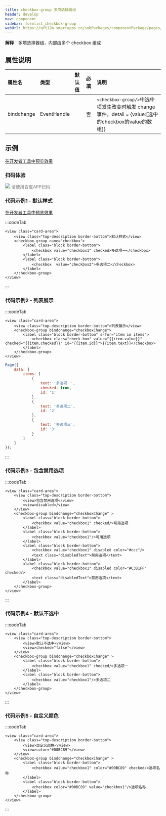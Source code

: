 ```yaml
---
title: checkbox-group 多项选择器组
header: develop
nav: component
sidebar: formlist_checkbox-group
webUrl: https://qft12m.smartapps.cn/subPackages/componentPackage/pages/checkbox/checkbox
---
```



 

**解释**：多项选择器组，内部由多个 checkbox 组成

##  属性说明 

|属性名 |类型  |默认值  | 必填 |说明|
|:---- | :---- | :---- |:---- |:---- |
|bindchange | EventHandle  | | 否 |`<checkbox-group/>`中选中项发生改变时触发 change 事件，detail = {value:[选中的checkbox的value的数组]}|

## 示例

<a href="swanide://fragment/25ed2aed48756b51d8ee66247ad0e31c1577360470649" title="在开发者工具中预览效果" target="_self">在开发者工具中预览效果</a>

### 扫码体验

<div class='scan-code-container'>
    <img src="https://b.bdstatic.com/miniapp/assets/images/doc_demo/checkbox.png" class="demo-qrcode-image" />
    <font color=#777 12px>请使用百度APP扫码</font>
</div>



 

###  代码示例1 - 默认样式 

<a href="swanide://fragment/aaacfd95fdcd62bd6cade29e143a74ed1572917879202" title="在开发者工具中预览效果" target="_self">在开发者工具中预览效果</a>

 

:::codeTab
```swan
<view class="card-area">
    <view class="top-description border-bottom">默认样式</view>
    <checkbox-group name="checkbox">
        <label class="block border-bottom">
            <checkbox value="checkbox1" checked>多选项一</checkbox>
        </label>
        <label class="block border-bottom">
            <checkbox  value="checkbox2">多选项二</checkbox>
        </label>
    </checkbox-group>
</view>
```
:::
###  代码示例2 - 列表展示 

 

:::codeTab
```swan
<view class="card-area">
    <view class="top-description border-bottom">列表展示</view>
    <checkbox-group bindchange="checkboxChange">
        <label class="block border-bottom" s-for="item in items">
            <checkbox class="check-box" value="{{item.value}}" checked="{{item.checked}}" id="{{item.id}}">{{item.text}}</checkbox>
        </label>
    </checkbox-group>
</view>
```

 

```js
Page({
    data: {
        items: [
            {
                text: '多选项一',
                checked: true,
                id: '1'
            },
            {
                text: '多选项二',
                id: '2'
            },
            {
                text: '多选项三',
                id: '3'
            }
        ]
    }
});
```
:::
###  代码示例3 - 包含禁用选项 

 

:::codeTab
```swan
<view class="card-area">
    <view class="top-description border-bottom">
        <view>包含禁用选项</view>
        <view>disabled</view>
    </view>
    <checkbox-group bindchange="checkboxChange" >
        <label class="block border-bottom">              
            <checkbox value="checkbox1" checked/>可用选项
        </label>
        <label class="block border-bottom">              
            <checkbox value="checkbox1"/>可用选项
        </label>
        <label class="block border-bottom">
            <checkbox value="checkbox1" disabled color="#ccc"/>
            <text class="disabledText">禁用选项</text>
        </label>
        <label class="block border-bottom">
            <checkbox value="checkbox1" disabled color="#C3D1FF" checked/>
            <text class="disabledText">禁用选项</text>
        </label>
    </checkbox-group>
</view>
```
:::
###  代码示例4 - 默认不选中 

 

:::codeTab
```swan
<view class="card-area">
    <view class="top-description border-bottom">
        <view>默认不选中</view>
        <view>checked="false"</view>
    </view>
    <checkbox-group bindchange="checkboxChange" >
        <label class="block border-bottom">
            <checkbox value="checkbox1" checked/>多选项一
        </label>
        <label class="block border-bottom">
            <checkbox value="checkbox1"/>多选项二
        </label>
    </checkbox-group>
</view>
```
:::
###  代码示例5 - 自定义颜色 

 

:::codeTab
```swan
<view class="card-area">
    <view class="top-description border-bottom">
        <view>自定义颜色</view>
        <view>color="#00BC89"</view>
    </view>
    <checkbox-group bindchange="checkboxChange" >
        <label class="block border-bottom">
            <checkbox value="checkbox1" color="#00BC89" checked/>选项名称
        </label>
        <label class="block border-bottom">
            <checkbox color="#00BC89" value="checkbox1"/>选项名称
        </label>
    </checkbox-group>
</view>
```
:::
